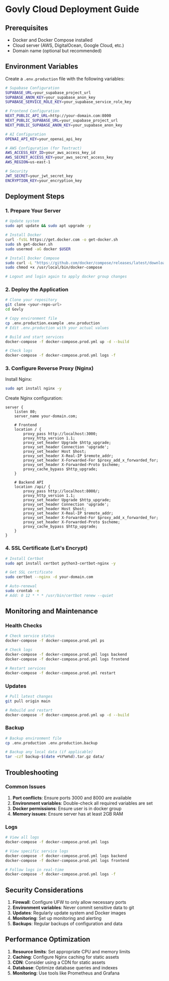 # Govly Cloud Deployment Guide

## Prerequisites

- Docker and Docker Compose installed
- Cloud server (AWS, DigitalOcean, Google Cloud, etc.)
- Domain name (optional but recommended)

## Environment Variables

Create a `.env.production` file with the following variables:

```bash
# Supabase Configuration
SUPABASE_URL=your_supabase_project_url
SUPABASE_ANON_KEY=your_supabase_anon_key
SUPABASE_SERVICE_ROLE_KEY=your_supabase_service_role_key

# Frontend Configuration
NEXT_PUBLIC_API_URL=http://your-domain.com:8000
NEXT_PUBLIC_SUPABASE_URL=your_supabase_project_url
NEXT_PUBLIC_SUPABASE_ANON_KEY=your_supabase_anon_key

# AI Configuration
OPENAI_API_KEY=your_openai_api_key

# AWS Configuration (for Textract)
AWS_ACCESS_KEY_ID=your_aws_access_key_id
AWS_SECRET_ACCESS_KEY=your_aws_secret_access_key
AWS_REGION=us-east-1

# Security
JWT_SECRET=your_jwt_secret_key
ENCRYPTION_KEY=your_encryption_key
```

## Deployment Steps

### 1. Prepare Your Server

```bash
# Update system
sudo apt update && sudo apt upgrade -y

# Install Docker
curl -fsSL https://get.docker.com -o get-docker.sh
sudo sh get-docker.sh
sudo usermod -aG docker $USER

# Install Docker Compose
sudo curl -L "https://github.com/docker/compose/releases/latest/download/docker-compose-$(uname -s)-$(uname -m)" -o /usr/local/bin/docker-compose
sudo chmod +x /usr/local/bin/docker-compose

# Logout and login again to apply docker group changes
```

### 2. Deploy the Application

```bash
# Clone your repository
git clone <your-repo-url>
cd Govly

# Copy environment file
cp .env.production.example .env.production
# Edit .env.production with your actual values

# Build and start services
docker-compose -f docker-compose.prod.yml up -d --build

# Check logs
docker-compose -f docker-compose.prod.yml logs -f
```

### 3. Configure Reverse Proxy (Nginx)

Install Nginx:

```bash
sudo apt install nginx -y
```

Create Nginx configuration:

```nginx
server {
    listen 80;
    server_name your-domain.com;

    # Frontend
    location / {
        proxy_pass http://localhost:3000;
        proxy_http_version 1.1;
        proxy_set_header Upgrade $http_upgrade;
        proxy_set_header Connection 'upgrade';
        proxy_set_header Host $host;
        proxy_set_header X-Real-IP $remote_addr;
        proxy_set_header X-Forwarded-For $proxy_add_x_forwarded_for;
        proxy_set_header X-Forwarded-Proto $scheme;
        proxy_cache_bypass $http_upgrade;
    }

    # Backend API
    location /api/ {
        proxy_pass http://localhost:8000/;
        proxy_http_version 1.1;
        proxy_set_header Upgrade $http_upgrade;
        proxy_set_header Connection 'upgrade';
        proxy_set_header Host $host;
        proxy_set_header X-Real-IP $remote_addr;
        proxy_set_header X-Forwarded-For $proxy_add_x_forwarded_for;
        proxy_set_header X-Forwarded-Proto $scheme;
        proxy_cache_bypass $http_upgrade;
    }
}
```

### 4. SSL Certificate (Let's Encrypt)

```bash
# Install Certbot
sudo apt install certbot python3-certbot-nginx -y

# Get SSL certificate
sudo certbot --nginx -d your-domain.com

# Auto-renewal
sudo crontab -e
# Add: 0 12 * * * /usr/bin/certbot renew --quiet
```

## Monitoring and Maintenance

### Health Checks

```bash
# Check service status
docker-compose -f docker-compose.prod.yml ps

# Check logs
docker-compose -f docker-compose.prod.yml logs backend
docker-compose -f docker-compose.prod.yml logs frontend

# Restart services
docker-compose -f docker-compose.prod.yml restart
```

### Updates

```bash
# Pull latest changes
git pull origin main

# Rebuild and restart
docker-compose -f docker-compose.prod.yml up -d --build
```

### Backup

```bash
# Backup environment file
cp .env.production .env.production.backup

# Backup any local data (if applicable)
tar -czf backup-$(date +%Y%m%d).tar.gz data/
```

## Troubleshooting

### Common Issues

1. **Port conflicts**: Ensure ports 3000 and 8000 are available
2. **Environment variables**: Double-check all required variables are set
3. **Docker permissions**: Ensure user is in docker group
4. **Memory issues**: Ensure server has at least 2GB RAM

### Logs

```bash
# View all logs
docker-compose -f docker-compose.prod.yml logs

# View specific service logs
docker-compose -f docker-compose.prod.yml logs backend
docker-compose -f docker-compose.prod.yml logs frontend

# Follow logs in real-time
docker-compose -f docker-compose.prod.yml logs -f
```

## Security Considerations

1. **Firewall**: Configure UFW to only allow necessary ports
2. **Environment variables**: Never commit sensitive data to git
3. **Updates**: Regularly update system and Docker images
4. **Monitoring**: Set up monitoring and alerting
5. **Backups**: Regular backups of configuration and data

## Performance Optimization

1. **Resource limits**: Set appropriate CPU and memory limits
2. **Caching**: Configure Nginx caching for static assets
3. **CDN**: Consider using a CDN for static assets
4. **Database**: Optimize database queries and indexes
5. **Monitoring**: Use tools like Prometheus and Grafana
